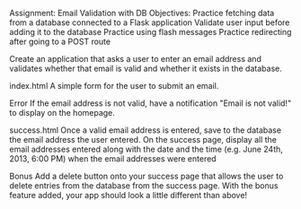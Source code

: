 
Assignment: Email Validation with DB
Objectives:
Practice fetching data from a database connected to a Flask application
Validate user input before adding it to the database
Practice using flash messages
Practice redirecting after going to a POST route



Create an application that asks a user to enter an email address and validates whether that email is valid and whether it exists in the database.

index.html
A simple form for the user to submit an email.

Error
If the email address is not valid, have a notification "Email is not valid!" to display on the homepage.

success.html
Once a valid email address is entered, save to the database the email address the user entered. On the success page, display all the email addresses entered along with the date and the time (e.g. June 24th, 2013, 6:00 PM) when the email addresses were entered 

Bonus
Add a delete button onto your success page that allows the user to delete entries from the database from the success page. With the bonus feature added, your app should look a little different than above!
